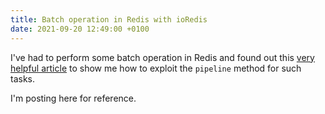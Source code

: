 ```yaml
---
title: Batch operation in Redis with ioRedis
date: 2021-09-20 12:49:00 +0100
---
```




I've had to perform some batch operation in Redis and found out this [very helpful article](https://tech.oyorooms.com/finding-and-deleting-the-redis-keys-by-pattern-the-right-way-123629d7730) to show me how to exploit the `pipeline` method for such tasks.

I'm posting here for reference.